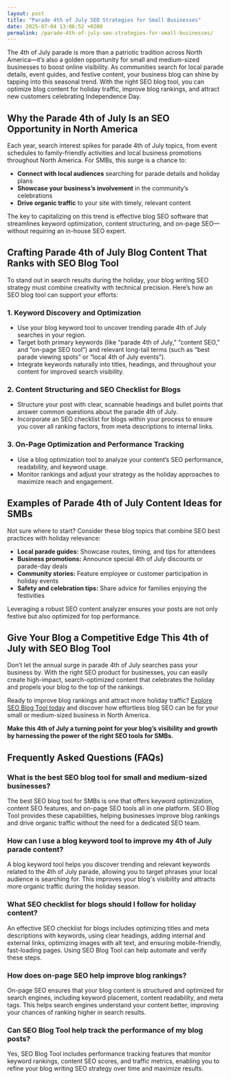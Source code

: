 ```yaml
---
layout: post
title: "Parade 4th of July SEO Strategies for Small Businesses"
date: 2025-07-04 13:06:52 +0200
permalink: /parade-4th-of-july-seo-strategies-for-small-businesses/
---
```

The 4th of July parade is more than a patriotic tradition across North America—it’s also a golden opportunity for small and medium-sized businesses to boost online visibility. As communities search for local parade details, event guides, and festive content, your business blog can shine by tapping into this seasonal trend. With the right SEO blog tool, you can optimize blog content for holiday traffic, improve blog rankings, and attract new customers celebrating Independence Day.

## Why the Parade 4th of July Is an SEO Opportunity in North America

Each year, search interest spikes for parade 4th of July topics, from event schedules to family-friendly activities and local business promotions throughout North America. For SMBs, this surge is a chance to:

- **Connect with local audiences** searching for parade details and holiday plans
- **Showcase your business’s involvement** in the community’s celebrations
- **Drive organic traffic** to your site with timely, relevant content

The key to capitalizing on this trend is effective blog SEO software that streamlines keyword optimization, content structuring, and on-page SEO—without requiring an in-house SEO expert.

## Crafting Parade 4th of July Blog Content That Ranks with SEO Blog Tool

To stand out in search results during the holiday, your blog writing SEO strategy must combine creativity with technical precision. Here’s how an SEO blog tool can support your efforts:

### 1. Keyword Discovery and Optimization

- Use your blog keyword tool to uncover trending parade 4th of July searches in your region.
- Target both primary keywords (like “parade 4th of July,” “content SEO,” and “on-page SEO tool”) and relevant long-tail terms (such as “best parade viewing spots” or “local 4th of July events”).
- Integrate keywords naturally into titles, headings, and throughout your content for improved search visibility.

### 2. Content Structuring and SEO Checklist for Blogs

- Structure your post with clear, scannable headings and bullet points that answer common questions about the parade 4th of July.
- Incorporate an SEO checklist for blogs within your process to ensure you cover all ranking factors, from meta descriptions to internal links.

### 3. On-Page Optimization and Performance Tracking

- Use a blog optimization tool to analyze your content’s SEO performance, readability, and keyword usage.
- Monitor rankings and adjust your strategy as the holiday approaches to maximize reach and engagement.

## Examples of Parade 4th of July Content Ideas for SMBs

Not sure where to start? Consider these blog topics that combine SEO best practices with holiday relevance:

- **Local parade guides:** Showcase routes, timing, and tips for attendees
- **Business promotions:** Announce special 4th of July discounts or parade-day deals
- **Community stories:** Feature employee or customer participation in holiday events
- **Safety and celebration tips:** Share advice for families enjoying the festivities

Leveraging a robust SEO content analyzer ensures your posts are not only festive but also optimized for top performance.

## Give Your Blog a Competitive Edge This 4th of July with SEO Blog Tool

Don’t let the annual surge in parade 4th of July searches pass your business by. With the right SEO product for businesses, you can easily create high-impact, search-optimized content that celebrates the holiday and propels your blog to the top of the rankings.

Ready to improve blog rankings and attract more holiday traffic? [Explore SEO Blog Tool today](https://seoblogtool.com/) and discover how effortless blog SEO can be for your small or medium-sized business in North America.

**Make this 4th of July a turning point for your blog’s visibility and growth by harnessing the power of the right SEO tools for SMBs.**

## Frequently Asked Questions (FAQs)

### What is the best SEO blog tool for small and medium-sized businesses?

The best SEO blog tool for SMBs is one that offers keyword optimization, content SEO features, and on-page SEO tools all in one platform. SEO Blog Tool provides these capabilities, helping businesses improve blog rankings and drive organic traffic without the need for a dedicated SEO team.

### How can I use a blog keyword tool to improve my 4th of July parade content?

A blog keyword tool helps you discover trending and relevant keywords related to the 4th of July parade, allowing you to target phrases your local audience is searching for. This improves your blog's visibility and attracts more organic traffic during the holiday season.

### What SEO checklist for blogs should I follow for holiday content?

An effective SEO checklist for blogs includes optimizing titles and meta descriptions with keywords, using clear headings, adding internal and external links, optimizing images with alt text, and ensuring mobile-friendly, fast-loading pages. Using SEO Blog Tool can help automate and verify these steps.

### How does on-page SEO help improve blog rankings?

On-page SEO ensures that your blog content is structured and optimized for search engines, including keyword placement, content readability, and meta tags. This helps search engines understand your content better, improving your chances of ranking higher in search results.

### Can SEO Blog Tool help track the performance of my blog posts?

Yes, SEO Blog Tool includes performance tracking features that monitor keyword rankings, content SEO scores, and traffic metrics, enabling you to refine your blog writing SEO strategy over time and maximize results.

<script type="application/ld+json">
{
  "@context": "https://schema.org",
  "@type": "BlogPosting",
  "headline": "Parade 4th of July SEO Strategies for Small Businesses",
  "description": "Learn how small and medium-sized businesses can leverage SEO blog tools to optimize 4th of July parade content, improve blog rankings, and attract organic holiday traffic across North America.",
  "author": {
    "@type": "Person",
    "name": "SEO Blog Tool"
  },
  "publisher": {
    "@type": "Person",
    "name": "SEO Blog Tool"
  },
  "datePublished": "2024-06-01",
  "mainEntityOfPage": {
    "@type": "WebPage",
    "@id": "https://seoblogtool.com/blog/parade-4th-of-july-seo-strategies"
  },
  "url": "https://seoblogtool.com/blog/parade-4th-of-july-seo-strategies",
  "keywords": "SEO blog tool, blog SEO software, keyword optimization, content SEO, on-page SEO tool, blog writing SEO, blog keyword tool, SEO tools for SMBs, SEO checklist for blogs, SEO content analyzer, blog optimization tool, SEO product for businesses, improve blog rankings",
  "inLanguage": "en-US"
}
</script>

<script type="application/ld+json">
{
  "@context": "https://schema.org",
  "@type": "FAQPage",
  "mainEntity": [
    {
      "@type": "Question",
      "name": "What is the best SEO blog tool for small and medium-sized businesses?",
      "acceptedAnswer": {
        "@type": "Answer",
        "text": "The best SEO blog tool for SMBs is one that offers keyword optimization, content SEO features, and on-page SEO tools all in one platform. SEO Blog Tool provides these capabilities, helping businesses improve blog rankings and drive organic traffic without the need for a dedicated SEO team."
      }
    },
    {
      "@type": "Question",
      "name": "How can I use a blog keyword tool to improve my 4th of July parade content?",
      "acceptedAnswer": {
        "@type": "Answer",
        "text": "A blog keyword tool helps you discover trending and relevant keywords related to the 4th of July parade, allowing you to target phrases your local audience is searching for. This improves your blog's visibility and attracts more organic traffic during the holiday season."
      }
    },
    {
      "@type": "Question",
      "name": "What SEO checklist for blogs should I follow for holiday content?",
      "acceptedAnswer": {
        "@type": "Answer",
        "text": "An effective SEO checklist for blogs includes optimizing titles and meta descriptions with keywords, using clear headings, adding internal and external links, optimizing images with alt text, and ensuring mobile-friendly, fast-loading pages. Using SEO Blog Tool can help automate and verify these steps."
      }
    },
    {
      "@type": "Question",
      "name": "How does on-page SEO help improve blog rankings?",
      "acceptedAnswer": {
        "@type": "Answer",
        "text": "On-page SEO ensures that your blog content is structured and optimized for search engines, including keyword placement, content readability, and meta tags. This helps search engines understand your content better, improving your chances of ranking higher in search results."
      }
    },
    {
      "@type": "Question",
      "name": "Can SEO Blog Tool help track the performance of my blog posts?",
      "acceptedAnswer": {
        "@type": "Answer",
        "text": "Yes, SEO Blog Tool includes performance tracking features that monitor keyword rankings, content SEO scores, and traffic metrics, enabling you to refine your blog writing SEO strategy over time and maximize results."
      }
    }
  ]
}
</script>